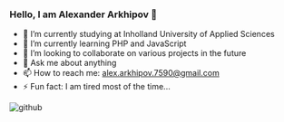 ### Hello, I am Alexander Arkhipov 👋

- 🔭 I’m currently studying at Inholland University of Applied Sciences
- 🌱 I’m currently learning PHP and JavaScript
- 👯 I’m looking to collaborate on various projects in the future
- 💬 Ask me about anything
- 📫 How to reach me: alex.arkhipov.7590@gmail.com
- ⚡ Fun fact: I am tired most of the time...

![github](https://camo.githubusercontent.com/3397168870b3115e3ffb4cc4defeb864069b4059b29422ca3d907c46fcf7b80a/68747470733a2f2f63646e2e776f726c64766563746f726c6f676f2e636f6d2f6c6f676f732f632d2d342e737667)
